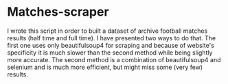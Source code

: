 # Matches-scraper
I wrote this script in order to built a dataset of archive football matches results (half time and full time). I have presented two ways to do that. The first one uses only beautifulsoup4 for scraping and because of website's specificity it is much slower than the second method while being slightly more accurate. The second method is a combination of beautifulsoup4 and selenium and is much more efficient, but might miss some (very few) results.
